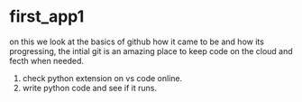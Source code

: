 # first_app1
on this we look at the basics of github
how it came to be and how its progressing,
the intial git is an amazing place to keep code on the cloud and fecth when needed.
1. check python extension on vs code online.
2. write python code and see if it runs.